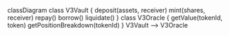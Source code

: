classDiagram
class V3Vault {
    deposit(assets, receiver)
    mint(shares, receiver)
    repay()
    borrow() 
    liquidate()
}
class V3Oracle {
    getValue(tokenId, token)
    getPositionBreakdown(tokenId)
}
V3Vault --> V3Oracle